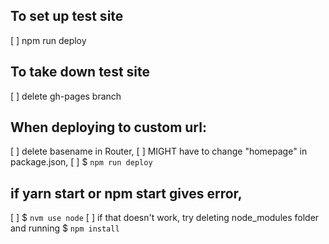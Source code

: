 ## To set up test site

[ ] npm run deploy

## To take down test site

[ ] delete gh-pages branch

## When deploying to custom url:

[ ] delete basename in Router,
[ ] MIGHT have to change "homepage" in package.json,
[ ] $ `npm run deploy`

## if yarn start or npm start gives error,

[ ] $ `nvm use node`
[ ] if that doesn't work, try deleting node_modules folder and running $ `npm install`